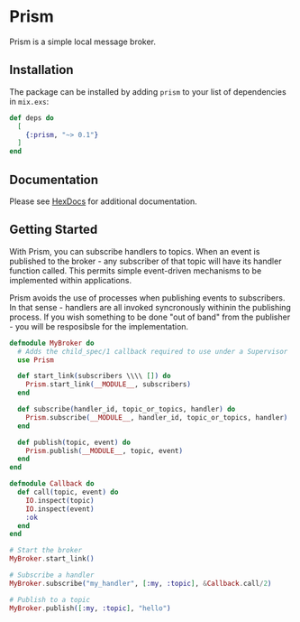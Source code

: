 # Prism

Prism is a simple local message broker.

## Installation

The package can be installed by adding `prism` to your list of dependencies in `mix.exs`:

```elixir
def deps do
  [
    {:prism, "~> 0.1"}
  ]
end
```

## Documentation

Please see [HexDocs](https://hexdocs.pm/prism) for additional documentation.

## Getting Started

With Prism, you can subscribe handlers to topics. When an event is published
to the broker - any subscriber of that topic will have its handler function called.
This permits simple event-driven mechanisms to be implemented within applications.

Prism avoids the use of processes when publishing events to subscribers. In that
sense - handlers are all invoked syncronously withinin the publishing process. If
you wish something to be done "out of band" from the publisher - you will be
resposibsle for the implementation.

```elixir
defmodule MyBroker do
  # Adds the child_spec/1 callback required to use under a Supervisor
  use Prism

  def start_link(subscribers \\\\ []) do
    Prism.start_link(__MODULE__, subscribers)
  end

  def subscribe(handler_id, topic_or_topics, handler) do
    Prism.subscribe(__MODULE__, handler_id, topic_or_topics, handler)
  end

  def publish(topic, event) do
    Prism.publish(__MODULE__, topic, event)
  end
end

defmodule Callback do
  def call(topic, event) do
    IO.inspect(topic)
    IO.inspect(event)
    :ok
  end
end

# Start the broker
MyBroker.start_link()

# Subscribe a handler
MyBroker.subscribe("my_handler", [:my, :topic], &Callback.call/2)

# Publish to a topic
MyBroker.publish([:my, :topic], "hello")
```